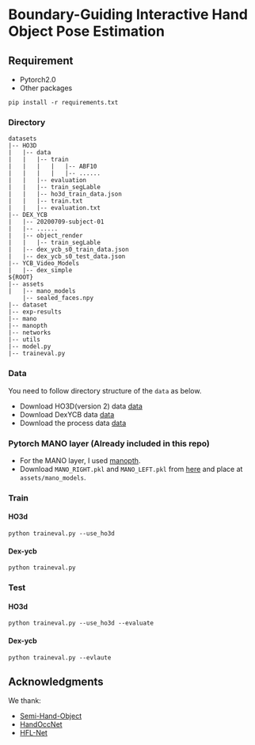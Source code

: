 # Boundary-Guiding Interactive Hand Object Pose Estimation

## Requirement
* Pytorch2.0
* Other packages
```
pip install -r requirements.txt
```

### Directory
```
datasets
|-- HO3D
|   |-- data
|   |   |-- train
|   |   |   |   |-- ABF10
|   |   |   |   |-- ......
|   |   |-- evaluation
|   |   |-- train_segLable
|   |   |-- ho3d_train_data.json
|   |   |-- train.txt
|   |   |-- evaluation.txt
|-- DEX_YCB
|   |-- 20200709-subject-01
|   |-- ......
|   |-- object_render
|   |   |-- train_segLable
|   |-- dex_ycb_s0_train_data.json
|   |-- dex_ycb_s0_test_data.json
|-- YCB_Video_Models
|   |-- dex_simple
${ROOT}  
|-- assets
|   |-- mano_models
    |-- sealed_faces.npy
|-- dataset
|-- exp-results
|-- mano
|-- manopth
|-- networks
|-- utils
|-- model.py
|-- traineval.py
```

### Data  
You need to follow directory structure of the `data` as below.  

* Download HO3D(version 2) data [data](https://www.tugraz.at/institute/icg/research/team-lepetit/research-projects/hand-object-3d-pose-annotation/)
* Download DexYCB data [data](https://dex-ycb.github.io/)
* Download the process data [data](https://drive.google.com/drive/folders/1QnggoyWgZLuewWBDh4dTDuvr0UlJILNv?usp=drive_link)

  
### Pytorch MANO layer (Already included in this repo)
* For the MANO layer, I used [manopth](https://github.com/hassony2/manopth). 
* Download `MANO_RIGHT.pkl` and `MANO_LEFT.pkl` from [here](https://mano.is.tue.mpg.de/) and place at `assets/mano_models`.

### Train  
#### HO3d
```
python traineval.py --use_ho3d
```
#### Dex-ycb
```
python traineval.py
```
### Test  
#### HO3d
```
python traineval.py --use_ho3d --evaluate
```
#### Dex-ycb
```
python traineval.py --evlaute
```  

## Acknowledgments
We thank: 
* [Semi-Hand-Object](https://github.com/stevenlsw/Semi-Hand-Object.git) 
* [HandOccNet](https://github.com/namepllet/HandOccNet.git)
* [HFL-Net](https://github.com/lzfff12/HFL-Net)


